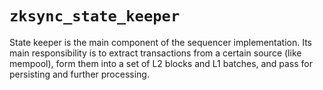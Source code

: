 # `zksync_state_keeper`

State keeper is the main component of the sequencer implementation. Its main responsibility is to extract transactions
from a certain source (like mempool), form them into a set of L2 blocks and L1 batches, and pass for persisting and
further processing.
